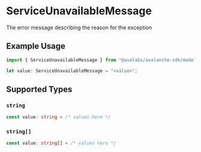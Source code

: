 # ServiceUnavailableMessage

The error message describing the reason for the exception

## Example Usage

```typescript
import { ServiceUnavailableMessage } from "@avalabs/avalanche-sdk/models/errors";

let value: ServiceUnavailableMessage = "<value>";
```

## Supported Types

### `string`

```typescript
const value: string = /* values here */
```

### `string[]`

```typescript
const value: string[] = /* values here */
```

